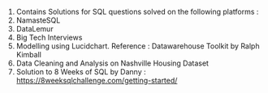 1) Contains Solutions for SQL questions solved on the following platforms :
  1) NamasteSQL
  2) DataLemur
  3) Big Tech Interviews
2) Modelling using Lucidchart. Reference : Datawarehouse Toolkit by Ralph Kimball
3) Data Cleaning and Analysis on Nashville Housing Dataset
4) Solution to 8 Weeks of SQL by Danny : https://8weeksqlchallenge.com/getting-started/
